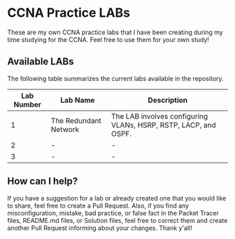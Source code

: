 # CCNA Practice LABs

These are my own CCNA practice labs that I have been creating during my time studying for the CCNA. Feel free to use them for your own study!

## Available LABs

The following table summarizes the current labs available in the repository.

| Lab Number 	| Lab Name              	| Description                                                     	|
|------------	|-----------------------	|-----------------------------------------------------------------	|
| 1          	| The Redundant Network 	| The LAB involves configuring VLANs, HSRP, RSTP, LACP, and OSPF. 	|
| 2          	| -                      	| -                                                                	|
| 3          	| -                     	| -                                                               	|

## How can I help?

If you have a suggestion for a lab or already created one that you would like to share, feel free to create a Pull Request. Also, if you find any misconfiguration, mistake, bad practice, or false fact in the Packet Tracer files, README.md files, or Solution files, feel free to correct them and create another Pull Request informing about your changes. Thank y'all!